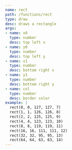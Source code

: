 ```yaml
---
name: rect
path: /functions/rect
type: draw
desc: draws a rectangle
args:
- name: x0
  type: number
  desc: top left x
- name: y0
  type: number
  desc: top left y
- name: x1
  type: number
  desc: bottom right x
- name: y1
  type: number
  desc: bottom right y
- name: col
  type: number
  desc: border color
example: |
  rect(0, 0, 127, 127, 7)
  rect(1, 1, 126, 126, 8)
  rect(2, 2, 125, 125, 9)
  rect(4, 4, 123, 123, 10)
  rect(8, 8, 119, 119, 11)
  rect(16, 16, 111, 111, 12)
  rect(32, 32, 95, 95, 13)
  rect(64, 64, 63, 63, 14)
---
```


